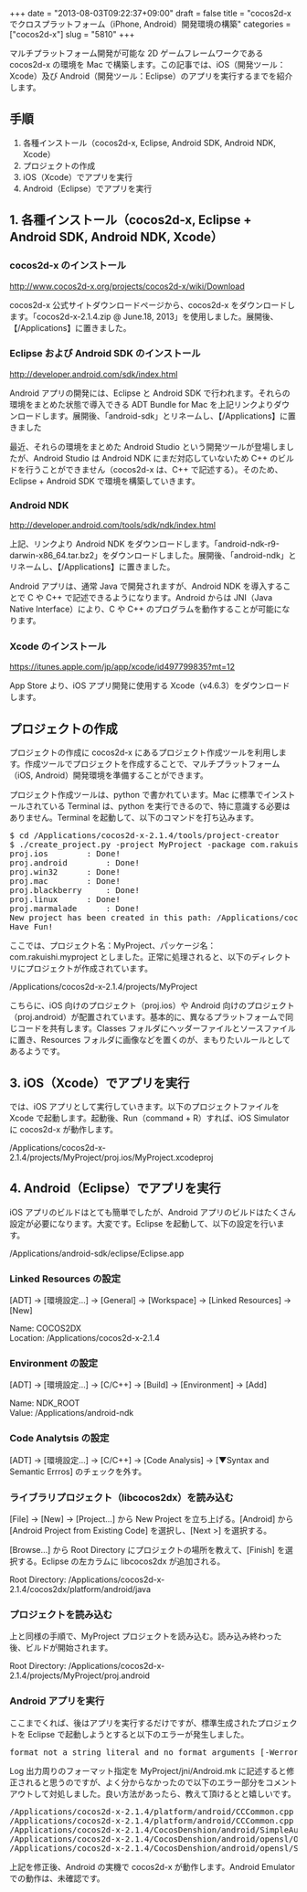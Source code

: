 +++
date = "2013-08-03T09:22:37+09:00"
draft = false
title = "cocos2d-x でクロスプラットフォーム（iPhone, Android）開発環境の構築"
categories = ["cocos2d-x"]
slug = "5810"
+++

マルチプラットフォーム開発が可能な 2D ゲームフレームワークである cocos2d-x の環境を Mac で構築します。この記事では、iOS（開発ツール：Xcode）及び Android（開発ツール：Eclipse）のアプリを実行するまでを紹介します。

<h2>手順</h2>

<ol>
<li>各種インストール（cocos2d-x, Eclipse, Android SDK, Android NDK, Xcode）</li>
<li>プロジェクトの作成</li>
<li>iOS（Xcode）でアプリを実行</li>
<li>Android（Eclipse）でアプリを実行</li>
</ol>

<h2>1. 各種インストール（cocos2d-x, Eclipse + Android SDK, Android NDK, Xcode）</h2>

<h3>cocos2d-x のインストール</h3>

<a href="http://www.cocos2d-x.org/projects/cocos2d-x/wiki/Download" target="_blank">http://www.cocos2d-x.org/projects/cocos2d-x/wiki/Download</a>

cocos2d-x 公式サイトダウンロードページから、cocos2d-x をダウンロードします。「cocos2d-x-2.1.4.zip @ June.18, 2013」を使用しました。展開後、【/Applications】に置きました。

<h3>Eclipse および Android SDK のインストール</h3>

<a href="http://developer.android.com/sdk/index.html" target="_blank">http://developer.android.com/sdk/index.html</a>

Android アプリの開発には、Eclipse と Android SDK で行われます。それらの環境をまとめた状態で導入できる ADT Bundle for Mac を上記リンクよりダウンロードします。展開後、「android-sdk」とリネームし、【/Applications】に置きました

最近、それらの環境をまとめた Android Studio という開発ツールが登場しましたが、Android Studio は Android NDK にまだ対応していないため C++ のビルドを行うことができません（cocos2d-x は、C++ で記述する）。そのため、Eclipse + Android SDK で環境を構築していきます。

<h3>Android NDK</h3>

<a href="http://developer.android.com/tools/sdk/ndk/index.html" target="_blank">http://developer.android.com/tools/sdk/ndk/index.html</a>

上記、リンクより Android NDK をダウンロードします。「android-ndk-r9-darwin-x86_64.tar.bz2」をダウンロードしました。展開後、「android-ndk」とリネームし、【/Applications】に置きました。

Android アプリは、通常 Java で開発されますが、Android NDK を導入することで C や C++ で記述できるようになります。Android からは JNI（Java Native Interface）により、C や C++ のプログラムを動作することが可能になります。

<h3>Xcode のインストール</h3>

<a href="https://itunes.apple.com/jp/app/xcode/id497799835?mt=12" target="_blank">https://itunes.apple.com/jp/app/xcode/id497799835?mt=12</a>

App Store より、iOS アプリ開発に使用する Xcode（v4.6.3）をダウンロードします。

<h2>プロジェクトの作成</h2>

プロジェクトの作成に cocos2d-x にあるプロジェクト作成ツールを利用します。作成ツールでプロジェクトを作成することで、マルチプラットフォーム（iOS, Android）開発環境を準備することができます。

プロジェクト作成ツールは、python で書かれています。Mac に標準でインストールされている Terminal は、python を実行できるので、特に意識する必要はありません。Terminal を起動して、以下のコマンドを打ち込みます。

<pre class="prettyprint">$ cd /Applications/cocos2d-x-2.1.4/tools/project-creator 
$ ./create_project.py -project MyProject -package com.rakuishi.myproject -language cpp
proj.ios		: Done!
proj.android		: Done!
proj.win32		: Done!
proj.mac		: Done!
proj.blackberry		: Done!
proj.linux		: Done!
proj.marmalade		: Done!
New project has been created in this path: /Applications/cocos2d-x-2.1.4/projects/MyProject
Have Fun!
</pre>

ここでは、プロジェクト名：MyProject、パッケージ名：com.rakuishi.myproject としました。正常に処理されると、以下のディレクトリにプロジェクトが作成されています。

/Applications/cocos2d-x-2.1.4/projects/MyProject

こちらに、iOS 向けのプロジェクト（proj.ios）や Android 向けのプロジェクト（proj.android）が配置されています。基本的に、異なるプラットフォームで同じコードを共有します。Classes フォルダにヘッダーファイルとソースファイルに置き、Resources フォルダに画像などを置くのが、まもりたいルールとしてあるようです。

<h2>3. iOS（Xcode）でアプリを実行</h2>

では、iOS アプリとして実行していきます。以下のプロジェクトファイルを Xcode で起動します。起動後、Run（command + R）すれば、iOS Simulator に cocos2d-x が動作します。

/Applications/cocos2d-x-2.1.4/projects/MyProject/proj.ios/MyProject.xcodeproj

<h2>4. Android（Eclipse）でアプリを実行</h2>

iOS アプリのビルドはとても簡単でしたが、Android アプリのビルドはたくさん設定が必要になります。大変です。Eclipse を起動して、以下の設定を行います。

/Applications/android-sdk/eclipse/Eclipse.app

<h3>Linked Resources の設定</h3>

[ADT] → [環境設定…] → [General] → [Workspace] → [Linked Resources] → [New]

Name: COCOS2DX<br />
Location: /Applications/cocos2d-x-2.1.4

<h3>Environment の設定</h3>

[ADT] → [環境設定…] → [C/C++] → [Build] → [Environment] → [Add]

Name: NDK_ROOT<br />
Value: /Applications/android-ndk

<h3>Code Analytsis の設定</h3>

[ADT] → [環境設定…] → [C/C++] → [Code Analysis] → [▼Syntax and Semantic Errros] のチェックを外す。

<h3>ライブラリプロジェクト（libcocos2dx）を読み込む</h3>

[File] → [New] → [Project…] から New Project を立ち上げる。[Android] から [Android Project from Existing Code] を選択し、[Next >] を選択する。

[Browse…] から Root Directory にプロジェクトの場所を教えて、[Finish] を選択する。Eclipse の左カラムに libcocos2dx が追加される。

Root Directory: /Applications/cocos2d-x-2.1.4/cocos2dx/platform/android/java

<h3>プロジェクトを読み込む</h3>

上と同様の手順で、MyProject プロジェクトを読み込む。読み込み終わった後、ビルドが開始されます。

Root Directory: /Applications/cocos2d-x-2.1.4/projects/MyProject/proj.android

<h3>Android アプリを実行</h3>

ここまでくれば、後はアプリを実行するだけですが、標準生成されたプロジェクトを Eclipse で起動しようとすると以下のエラーが発生しました。

<pre class="prettyprint">format not a string literal and no format arguments [-Werror=format-security]</pre>

Log 出力周りのフォーマット指定を MyProject/jni/Android.mk に記述すると修正されると思うのですが、よく分からなかったので以下のエラー部分をコメントアウトして対処しました。良い方法があったら、教えて頂けるとと嬉しいです。

<pre class="prettyprint">/Applications/cocos2d-x-2.1.4/platform/android/CCCommon.cpp line: 44
/Applications/cocos2d-x-2.1.4/platform/android/CCCommon.cpp line: 54
/Applications/cocos2d-x-2.1.4/CocosDenshion/android/SimpleAudioEngine.cpp line: 77
/Applications/cocos2d-x-2.1.4/CocosDenshion/android/opensl/OpenSLEngine.cpp line: 334
/Applications/cocos2d-x-2.1.4/CocosDenshion/android/opensl/SimpleAudioEngineOpenSL.cpp line: 41</pre>

上記を修正後、Android の実機で cocos2d-x が動作します。Android Emulator での動作は、未確認です。
